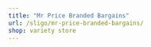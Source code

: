 ```yaml
---
title: "Mr Price Branded Bargains"
url: /sligo/mr-price-branded-bargains/
shop: variety store
---
```

